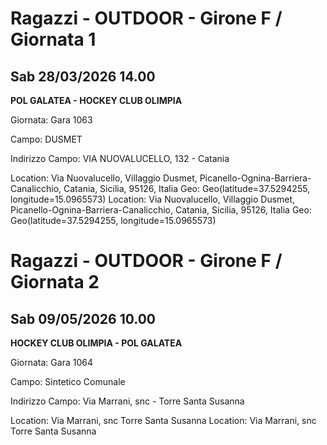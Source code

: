 

# Ragazzi - OUTDOOR  - Girone F / Giornata 1

## Sab 28/03/2026 14.00

<strong>POL GALATEA - HOCKEY CLUB OLIMPIA</strong>

Giornata: Gara 1063

Campo: DUSMET 

Indirizzo Campo:  VIA NUOVALUCELLO, 132 - Catania

Location: Via Nuovalucello, Villaggio Dusmet, Picanello-Ognina-Barriera-Canalicchio, Catania, Sicilia, 95126, Italia
Geo: Geo(latitude=37.5294255, longitude=15.0965573)
Location: Via Nuovalucello, Villaggio Dusmet, Picanello-Ognina-Barriera-Canalicchio, Catania, Sicilia, 95126, Italia
Geo: Geo(latitude=37.5294255, longitude=15.0965573)



# Ragazzi - OUTDOOR  - Girone F / Giornata 2

## Sab 09/05/2026 10.00

<strong>HOCKEY CLUB OLIMPIA - POL GALATEA</strong>

Giornata: Gara 1064

Campo: Sintetico Comunale 

Indirizzo Campo:  Via Marrani, snc - Torre Santa Susanna

Location:  Via Marrani, snc Torre Santa Susanna
Location:  Via Marrani, snc Torre Santa Susanna

